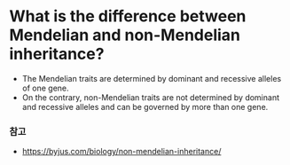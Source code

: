 # What is the difference between Mendelian and non-Mendelian inheritance?
- The Mendelian traits are determined by dominant and recessive alleles of one gene.
- On the contrary, non-Mendelian traits are not determined by dominant and recessive alleles and can be governed by more than one gene.

### 참고
- https://byjus.com/biology/non-mendelian-inheritance/